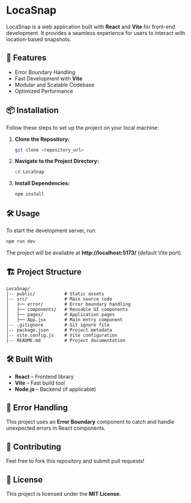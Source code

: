 # LocaSnap

LocaSnap is a web application built with **React** and **Vite** for front-end development. It provides a seamless experience for users to interact with location-based snapshots.

## 🚀 Features
- Error Boundary Handling
- Fast Development with **Vite**
- Modular and Scalable Codebase
- Optimized Performance

## 📦 Installation
Follow these steps to set up the project on your local machine:

1. **Clone the Repository:**
   ```sh
   git clone <repository_url>
   ```
2. **Navigate to the Project Directory:**
   ```sh
   cd LocaSnap
   ```
3. **Install Dependencies:**
   ```sh
   npm install
   ```

## 🛠 Usage
To start the development server, run:
```sh
npm run dev
```
The project will be available at **http://localhost:5173/** (default Vite port).

## 🏗 Project Structure
```
LocaSnap/
│-- public/           # Static assets
│-- src/              # Main source code
│   ├── error/        # Error boundary handling
│   ├── components/   # Reusable UI components
│   ├── pages/        # Application pages
│   ├── App.jsx       # Main entry component
│-- .gitignore        # Git ignore file
│-- package.json      # Project metadata
│-- vite.config.js    # Vite configuration
│-- README.md         # Project documentation
```

## 🛠 Built With
- **React** – Frontend library
- **Vite** – Fast build tool
- **Node.js** – Backend (if applicable)

## 🐛 Error Handling
This project uses an **Error Boundary** component to catch and handle unexpected errors in React components.

## 🤝 Contributing
Feel free to fork this repository and submit pull requests!

## 📜 License
This project is licensed under the **MIT License**.

